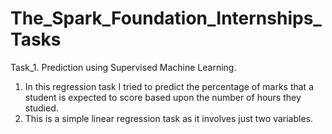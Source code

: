# The_Spark_Foundation_Internships_Tasks
Task_1. Prediction using Supervised Machine Learning.  
1) In this regression task I tried to predict the percentage of marks that a student is expected to score based upon the number of hours they studied. 
2) This is a simple linear regression task as it involves just two variables.
